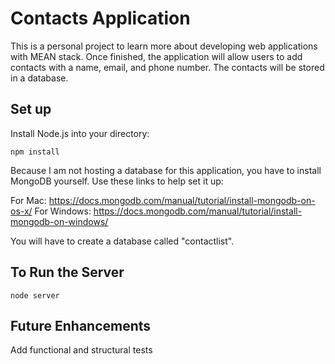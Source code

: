 # Contacts Application

This is a personal project to learn more about developing web applications with MEAN stack. Once finished, the application will allow users to add contacts with a name, email, and phone number. The contacts will be stored in a database.

## Set up

Install Node.js into your directory:

`npm install`

Because I am not hosting a database for this application, you have to install MongoDB yourself. Use these links to help set it up:

For Mac: https://docs.mongodb.com/manual/tutorial/install-mongodb-on-os-x/
For Windows: https://docs.mongodb.com/manual/tutorial/install-mongodb-on-windows/

You will have to create a database called "contactlist".

## To Run the Server

`node server`

## Future Enhancements

Add functional and structural tests

